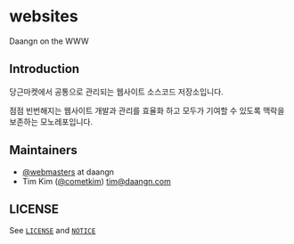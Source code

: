 # websites

Daangn on the WWW

## Introduction

당근마켓에서 공통으로 관리되는 웹사이트 소스코드 저장소입니다.

점점 빈번해지는 웹사이트 개발과 관리를 효율화 하고 모두가 기여할 수 있도록 맥락을 보존하는 모노레포입니다.

## Maintainers

- [@webmasters](https://github.com/orgs/daangn/teams/webmasters) at daangn
- Tim Kim ([@cometkim](https://github.com/cometkim)) <tim@daangn.com>

## LICENSE

See [`LICENSE`](./LICENSE) and [`NOTICE`](./NOTICE)
